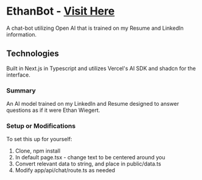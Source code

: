 # EthanBot - [Visit Here](https://ethan-chatbot-nu.vercel.app/)
A chat-bot utilizing Open AI that is trained on my Resume and LinkedIn information.

## Technologies
Built in Next.js in Typescript and utilizes Vercel's AI SDK and shadcn for the interface.

### Summary
An AI model trained on my LinkedIn and Resume designed to answer questions as if it were Ethan Wiegert.

### Setup or Modifications
To set this up for yourself:
1. Clone, npm install
2. In default page.tsx - change text to be centered around you
3. Convert relevant data to string, and place in public/data.ts
4. Modify app/api/chat/route.ts as needed
